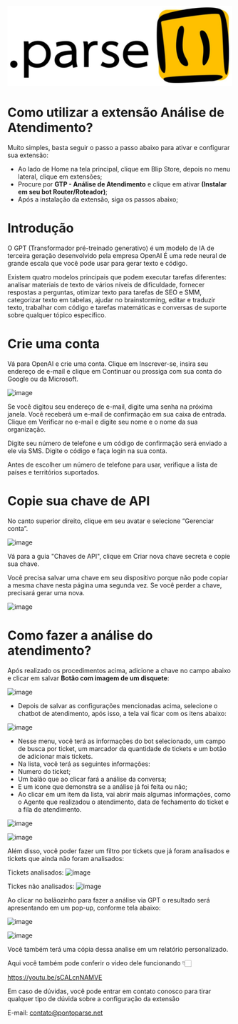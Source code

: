 ![N|Solid](https://raw.githubusercontent.com/Wilkor/img-clonebots/main/logoParseHorizontal.jpeg)


# Como utilizar a extensão Análise de Atendimento?

Muito simples, basta seguir o passo a passo abaixo para ativar e configurar sua extensão:

 - Ao lado de Home na tela principal, clique em Blip Store, depois no menu lateral, clique em extensões;
 - Procure por **GTP - Análise de Atendimento** e clique em ativar **(Instalar em seu bot Router/Roteador)**;
 - Após a instalação da extensão, siga os passos abaixo;
 
  
# Introdução
O GPT (Transformador pré-treinado generativo) é um modelo de IA de terceira geração desenvolvido pela empresa OpenAI É uma rede neural de grande escala que você pode usar para gerar texto e código.

Existem quatro modelos principais que podem executar tarefas diferentes: analisar materiais de texto de vários níveis de dificuldade, fornecer respostas a perguntas, otimizar texto para tarefas de SEO e SMM, categorizar texto em tabelas, ajudar no brainstorming, editar e traduzir texto, trabalhar com código e tarefas matemáticas e conversas de suporte sobre qualquer tópico específico.

# Crie uma conta
Vá para OpenAI e crie uma conta. Clique em Inscrever-se, insira seu endereço de e-mail e clique em Continuar ou prossiga com sua conta do Google ou da Microsoft.

![image](https://user-images.githubusercontent.com/34819624/229831382-cf004d80-967f-492f-9886-0859226cd72e.png)


Se você digitou seu endereço de e-mail, digite uma senha na próxima janela. Você receberá um e-mail de confirmação em sua caixa de entrada. Clique em Verificar no e-mail e digite seu nome e o nome da sua organização.

Digite seu número de telefone e um código de confirmação será enviado a ele via SMS. Digite o código e faça login na sua conta.

Antes de escolher um número de telefone para usar, verifique a lista de países e territórios suportados.

# Copie sua chave de API
No canto superior direito, clique em seu avatar e selecione “Gerenciar conta”.

![image](https://user-images.githubusercontent.com/34819624/229832058-dcb3a2cf-6884-4118-9099-59b8d1bb1762.png)




Vá para a guia "Chaves de API", clique em Criar nova chave secreta e copie sua chave.

Você precisa salvar uma chave em seu dispositivo porque não pode copiar a mesma chave nesta página uma segunda vez. Se você perder a chave, precisará gerar uma nova.

![image](https://user-images.githubusercontent.com/34819624/229832283-cefc75dc-c401-43d9-8974-31d1aeb212f6.png)


# Como fazer a análise do atendimento?
 
   Após realizado os procedimentos acima, adicione a chave no campo abaixo e clicar em salvar **Botão com imagem de um disquete**:
   
   ![image](https://user-images.githubusercontent.com/34819624/229830603-0e2e4dc6-02bc-4586-8173-317d72cc99cf.png)

 
  - Depois de salvar as configurações mencionadas acima, selecione o chatbot de atendimento, após isso, a tela vai ficar com os itens abaixo:
  
   ![image](https://user-images.githubusercontent.com/34819624/229402178-857ac26c-391e-49c7-a2f8-4320986549df.png)


  - Nesse menu, você terá as informações do bot selecionado, um campo de busca por ticket, um marcador da quantidade de tickets  e um botão de adicionar mais tickets.
  - Na lista, você terá as seguintes informações:
  - Numero do ticket;
  - Um balão que ao clicar fará a análise da conversa;
  - E um icone que demonstra se a análise já foi feita ou não;
  - Ao clicar em um item da lista, vai abrir mais algumas informações, como o Agente que realizadou o atendimento, data de fechamento do ticket e a fila de atendimento.

![image](https://user-images.githubusercontent.com/34819624/229794819-8b0c55f5-c019-488a-9f93-c384c367f408.png)

![image](https://user-images.githubusercontent.com/34819624/229795000-85e1734c-9bf8-4322-8c3f-96f8c0a79d8a.png)

Além disso, você poder fazer um filtro por tickets que já foram analisados e tickets que ainda não foram analisados:

 Tickets analisados:
 ![image](https://user-images.githubusercontent.com/34819624/229796572-1b2925cf-24f3-44bf-bd6f-dea4d81c8204.png)

Tickes não analisados:
![image](https://user-images.githubusercontent.com/34819624/229796670-63b37635-6d70-4004-a562-a01b70c8855c.png)


  Ao clicar no balãozinho para fazer a análise via GPT o resultado será apresentando em um pop-up, conforme tela abaixo:
  
![image](https://user-images.githubusercontent.com/34819624/229795960-4a39000a-7c10-4caf-9667-cb90ce2e06eb.png)

![image](https://user-images.githubusercontent.com/34819624/229795331-935f641a-f2b6-437d-bc26-e4ee2e8f68a8.png)

Você também terá uma cópia dessa analise em um relatório personalizado.

 Aqui você também pode conferir o video dele funcionando 👇🏻

 https://youtu.be/sCALcnNAMVE

 Em caso de dúvidas, você pode entrar em contato conosco para tirar qualquer tipo de dúvida sobre a configuração da extensão
 
 E-mail: contato@pontoparse.net
